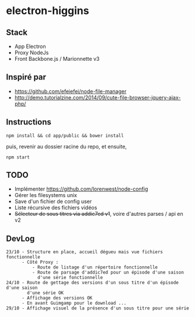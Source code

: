 # electron-higgins

## Stack

 - App Electron 
 - Proxy NodeJs 
 - Front Backbone.js / Marionnette v3

## Inspiré par 

 - https://github.com/efeiefei/node-file-manager
 - http://demo.tutorialzine.com/2014/09/cute-file-browser-jquery-ajax-php/

## Instructions

    npm install && cd app/public && bower install

puis, revenir au dossier racine du repo, et ensuite,

    npm start

## TODO
 - Implémenter https://github.com/lorenwest/node-config
 - Gérer les filesystems unix
 - Save d'un fichier de config user
 - Liste récursive des fichiers vidéos
 - ~~Sélecteur de sous titres via addic7ed v1~~, voire d'autres parses / api en v2

## DevLog
    23/10 - Structure en place, accueil dégueu mais vue fichiers fonctionnelle
          - Côté Proxy : 
	          - Route de listage d'un répertoire fonctionnelle
	          - Route de parsage d'addic7ed pour un épisode d'une saison 
	            d'une série fonctionnelle 
	24/10 - Route de gettage des versions d'un sous titre d'un épisode d'une saison
	        d'une série OK
          - Affichage des versions OK
          - En avant Guimgamp pour le download ...
    29/10 - Affichage visuel de la présence d'un sous titre pour une série